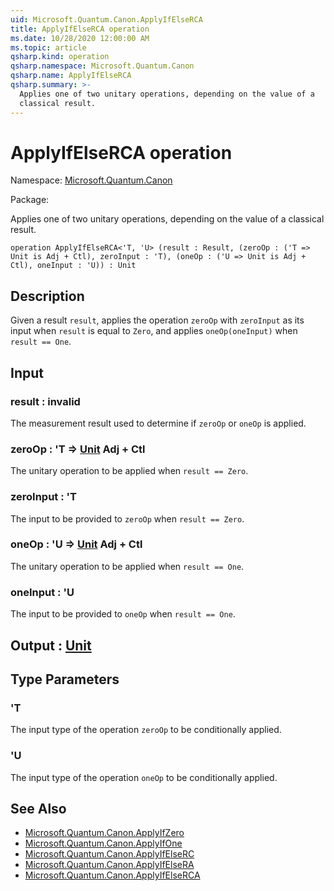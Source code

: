 ```yaml
---
uid: Microsoft.Quantum.Canon.ApplyIfElseRCA
title: ApplyIfElseRCA operation
ms.date: 10/28/2020 12:00:00 AM
ms.topic: article
qsharp.kind: operation
qsharp.namespace: Microsoft.Quantum.Canon
qsharp.name: ApplyIfElseRCA
qsharp.summary: >-
  Applies one of two unitary operations, depending on the value of a
  classical result.
---
```


# ApplyIfElseRCA operation

Namespace: [Microsoft.Quantum.Canon](xref:Microsoft.Quantum.Canon)

Package: [](https://nuget.org/packages/)


Applies one of two unitary operations, depending on the value of aclassical result.

```qsharp
operation ApplyIfElseRCA<'T, 'U> (result : Result, (zeroOp : ('T => Unit is Adj + Ctl), zeroInput : 'T), (oneOp : ('U => Unit is Adj + Ctl), oneInput : 'U)) : Unit
```


## Description

Given a result `result`, applies the operation `zeroOp` with `zeroInput` asits input when `result` is equal to `Zero`, and applies `oneOp(oneInput)`when `result == One`.

## Input

### result : __invalid<Result>__

The measurement result used to determine if `zeroOp` or `oneOp` isapplied.


### zeroOp : 'T => [Unit](xref:microsoft.quantum.lang-ref.unit) Adj + Ctl

The unitary operation to be applied when `result == Zero`.


### zeroInput : 'T

The input to be provided to `zeroOp` when `result == Zero`.


### oneOp : 'U => [Unit](xref:microsoft.quantum.lang-ref.unit) Adj + Ctl

The unitary operation to be applied when `result == One`.


### oneInput : 'U

The input to be provided to `oneOp` when `result == One`.



## Output : [Unit](xref:microsoft.quantum.lang-ref.unit)



## Type Parameters

### 'T

The input type of the operation `zeroOp` to be conditionally applied.
### 'U

The input type of the operation `oneOp` to be conditionally applied.

## See Also

- [Microsoft.Quantum.Canon.ApplyIfZero](xref:Microsoft.Quantum.Canon.ApplyIfZero)
- [Microsoft.Quantum.Canon.ApplyIfOne](xref:Microsoft.Quantum.Canon.ApplyIfOne)
- [Microsoft.Quantum.Canon.ApplyIfElseRC](xref:Microsoft.Quantum.Canon.ApplyIfElseRC)
- [Microsoft.Quantum.Canon.ApplyIfElseRA](xref:Microsoft.Quantum.Canon.ApplyIfElseRA)
- [Microsoft.Quantum.Canon.ApplyIfElseRCA](xref:Microsoft.Quantum.Canon.ApplyIfElseRCA)